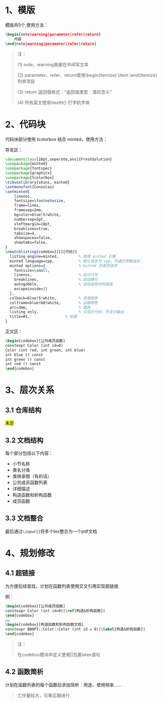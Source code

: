 # 1、模版
模版共5个,使用方法：

```latex
\begin{note|warning|parameter|refer|return}
    内容
\end{note|warning|parameter|refer|return}
```
> 注：
> 
> (1) note、warning直接在中间写文本
> 
> (2) parameter、refer、return使用\begin{itemize} \item  \end{itemize} 列举项目
>
> (3) return 返回值格式：“返回值类型：值的含义”
> 
> (4) 所有英文使用\texttt{} 打字机字体

# 2、代码块
代码块部分使用 tcolorbox 结合 minted，使用方法：

导言区：
```latex
\documentclass[10pt,seperate,ans]{FreshSolution}
\usepackage{minted}
\usepackage{fontspec}
\usepackage{graphicx}
\usepackage{tcolorbox}
\tcbuselibrary{skins, minted}
\setmonofont{Consolas}
\setminted{
    linenos,
    fontsize=\footnotesize,
    frame=lines,
    framesep=2mm,
    bgcolor=blue!5!white,
    numbersep=5pt,
    xleftmargin=10pt,
    breaklines=true,
    tabsize=4,
    showspaces=false,
    showtabs=false,
}
\newtcblisting{codebox}[1][代码]{
  listing engine=minted,         % 使用 minted 引擎
  minted language=cpp,           % 默认语言为 cpp，可通过参数指定
  minted options={               % minted 的高亮选项
    fontsize=\small,
    linenos,                     % 显示行号
    breaklines,                  % 自动换行
    autogobble,                  % 自动去除代码缩进
    escapeinside=||
  },
  colback=blue!5!white,          % 背景颜色
  colframe=blue!60!white,        % 边框颜色
  arc=3mm,                       % 圆角
  listing only,                  % 只显示代码，不显示输出
  title=#1,                % 标题
}
```
正文区：
```latex
\begin{codebox}[公共成员函数]
constexpr Color (int id=0)
Color (int red, int green, int blue)
int blue () const
int green () const
int red () const
\end{codebox}
```

# 3、层次关系
## 3.1 仓库结构
<mark>未定</mark>

## 3.2 文档结构

每个部分包括以下内容：

- 小节名称
- 类名分类
- 类继承图（有的话）
- 公共成员函数列表
- 详细描述
- 构造函数和析构函数
- 成员函数

## 3.3 文档整合
最后通过`\input{}`将多个tex整合为一个pdf文档

# 4、规划修改
## 4.1 超链接
为方便后续查找，计划在函数列表使用交叉引用实现超链接

例：
```latex
\begin{codebox}[公共成员函数]
constexpr Color (int id=0)|\ref{构造&析构函数}|
\end{codebox}
……
\begin{codebox}[构造函数和析构函数文档]
constexpr BWAPI::Color::Color (int id = 0)|\label{构造&析构函数}|
\end{codebox}
```
> 注：
>
> 在codebox模块中定义使用||包裹latex语句

## 4.2 函数简析
计划在函数列表的每个函数后添加简析：用途、使用频率……

> 工作量较大，可等后期进行